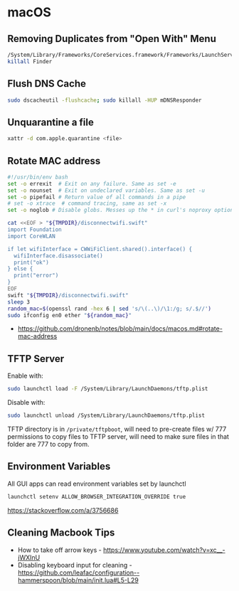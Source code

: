 # macOS

## Removing Duplicates from "Open With" Menu

```bash
/System/Library/Frameworks/CoreServices.framework/Frameworks/LaunchServices.framework/Support/lsregister -kill -r -domain local -domain system -domain user
killall Finder 
```

## Flush DNS Cache

```bash
sudo dscacheutil -flushcache; sudo killall -HUP mDNSResponder
```

## Unquarantine a file

```bash
xattr -d com.apple.quarantine <file>
```

## Rotate MAC address

```bash
#!/usr/bin/env bash
set -o errexit  # Exit on any failure. Same as set -e
set -o nounset  # Exit on undeclared variables. Same as set -u
set -o pipefail # Return value of all commands in a pipe
# set -o xtrace  # command tracing, same as set -x
set -o noglob # Disable globs. Messes up the * in curl's noproxy option

cat <<EOF > "${TMPDIR}/disconnectwifi.swift"
import Foundation
import CoreWLAN

if let wifiInterface = CWWiFiClient.shared().interface() {
  wifiInterface.disassociate()
  print("ok")
} else {
  print("error")
}
EOF
swift "${TMPDIR}/disconnectwifi.swift"
sleep 3
random_mac=$(openssl rand -hex 6 | sed 's/\(..\)/\1:/g; s/.$//')
sudo ifconfig en0 ether "${random_mac}"
```

- <https://github.com/dronenb/notes/blob/main/docs/macos.md#rotate-mac-address>

## TFTP Server

Enable with:

```bash
sudo launchctl load -F /System/Library/LaunchDaemons/tftp.plist
```

Disable with:

```bash
sudo launchctl unload /System/Library/LaunchDaemons/tftp.plist
```

TFTP directory is in `/private/tftpboot`, will need to pre-create files w/ 777 permissions to copy files to TFTP server, will need to make sure files in that folder are 777 to copy from.

## Environment Variables

All GUI apps can read environment variables set by launchctl

```bash
launchctl setenv ALLOW_BROWSER_INTEGRATION_OVERRIDE true
```

<https://stackoverflow.com/a/3756686>

## Cleaning Macbook Tips

- How to take off arrow keys - <https://www.youtube.com/watch?v=xc__-jWXInU>
- Disabling keyboard input for cleaning - <https://github.com/leafac/configuration--hammerspoon/blob/main/init.lua#L5-L29>

